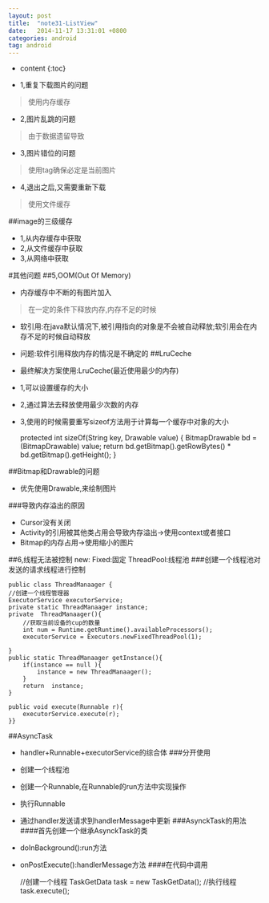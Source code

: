```yaml
---
layout: post
title:  "note31-ListView"
date:   2014-11-17 13:31:01 +0800
categories: android
tag: android
---
```


* content
{:toc}
- 1,重复下载图片的问题
> 使用内存缓存

- 2,图片乱跳的问题
> 由于数据遗留导致

- 3,图片错位的问题
> 使用tag确保必定是当前图片

- 4,退出之后,又需要重新下载
> 使用文件缓存

##image的三级缓存
- 1,从内存缓存中获取
- 2,从文件缓存中获取
- 3,从网络中获取

#其他问题
##5,OOM(Out Of Memory)
- 内存缓存中不断的有图片加入
> 在一定的条件下释放内存,内存不足的时候
- 软引用:在java默认情况下,被引用指向的对象是不会被自动释放;软引用会在内存不足的时候自动释放
- 问题:软件引用释放内存的情况是不确定的
##LruCeche
- 最终解决方案使用:LruCeche(最近使用最少的内存)
- 1,可以设置缓存的大小
- 2,通过算法去释放使用最少次数的内存
- 3,使用的时候需要重写sizeof方法用于计算每一个缓存中对象的大小

     protected int sizeOf(String key, Drawable value) {
            BitmapDrawable bd = (BitmapDrawable) value;
            return bd.getBitmap().getRowBytes() * bd.getBitmap().getHeight();
        }

##Bitmap和Drawable的问题
- 优先使用Drawable,来绘制图片


###导致内存溢出的原因
- Cursor没有关闭
- Activity的引用被其他类占用会导致内存溢出->使用context或者接口
- Bitmap的内存占用->使用缩小的图片

##6,线程无法被控制
new:
Fixed:固定
ThreadPool:线程池
###创建一个线程池对发送的请求线程进行控制

    public class ThreadManaager {
    //创建一个线程管理器
    ExecutorService executorService;
    private static ThreadManaager instance;
    private  ThreadManaager(){
        //获取当前设备的cup的数量
        int num = Runtime.getRuntime().availableProcessors();
        executorService = Executors.newFixedThreadPool(1);
    
    }
    public static ThreadManaager getInstance(){
        if(instance == null ){
            instance = new ThreadManaager();
        }
        return  instance;
    }
    
    public void execute(Runnable r){
        executorService.execute(r);
    }}

##AsyncTask
- handler+Runnable+executorService的综合体
###分开使用
- 创建一个线程池
- 创建一个Runnable,在Runnable的run方法中实现操作
- 执行Runnable
- 通过handler发送请求到handlerMessage中更新
###AsynckTask的用法
####首先创建一个继承AsynckTask的类
- doInBackground():run方法
- onPostExecute():handlerMessage方法
####在代码中调用

    //创建一个线程
        TaskGetData task = new TaskGetData();
        //执行线程
        task.execute();
####

